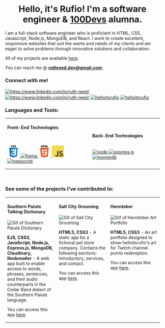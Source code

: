 <h1 align="center">Hello, it's Rufio! I'm a software engineer & <a href="https://leonnoel.com/100devs/">100Devs</a> alumna.</h1>

<p>I am a full-stack software engineer who is proficient in HTML, CSS, Javascript, Node.js, MongoDB, and React. I work to create excellent, responsive websites that suit the wants and needs of my clients and am eager to solve problems through innovative solutions and collaboration.</p>

All of my projects are available [here](https://ruthreed.dev). 

You can reach me @ **ruthreed.dev@gmail.com**.

<h3 align="left">Connect with me!</h3>
<p align="left">
  <a href="https://www.twitch.tv/helloitsrufio" target="blank"><img align="center" src="https://cdn.worldvectorlogo.com/logos/twitch-purple.svg" alt="https://www.linkedin.com/in/ruth-reed/" height="30" width="40" /></a>
  <a href="https://www.linkedin.com/in/ruth-reed/" target="blank"><img align="center" src="https://cdn.worldvectorlogo.com/logos/linkedin-icon-3.svg" alt="https://www.linkedin.com/in/ruth-reed/" height="30" width="40" /></a>
  <a href="https://bsky.app/profile/helloitsrufio.bsky.social" target="blank"><img align="center" src="https://cdn.worldvectorlogo.com/logos/bluesky-1.svg" alt="helloitsrufio" height="30" width="40" /></a>
  <a href="https://blog.ruthreed.dev" target="blank"><img align="center" src="https://www.svgrepo.com/show/353859/hashnode-icon.svg" alt="helloitsrufio" height="30" width="30" /></a>
</p>

<h3 align="left">Languages and Tools:</h3>
<table>
  <tbody>
    <tr>
      <td style="width="50%"">
        <h4>Front-End Technologies</h4>
        <br>
        <p align="left"> 
          <a href="https://www.w3schools.com/css/" target="_blank"> 
            <img src="https://raw.githubusercontent.com/devicons/devicon/master/icons/css3/css3-original-wordmark.svg" alt="css3" width="40" height="40"/> 
          </a>
          <a href="https://www.figma.com/" target="_blank"> 
            <img src="https://www.vectorlogo.zone/logos/figma/figma-icon.svg" alt="figma" width="40" height="40"/> 
          </a> 
          <a href="https://www.w3.org/html/" target="_blank"> 
            <img src="https://raw.githubusercontent.com/devicons/devicon/master/icons/html5/html5-original-wordmark.svg" alt="html5" width="40" height="40"/> 
          </a> 
          <a href="https://developer.mozilla.org/en-US/docs/Web/JavaScript" target="_blank"> 
            <img src="https://raw.githubusercontent.com/devicons/devicon/master/icons/javascript/javascript-original.svg" alt="javascript" width="40" height="40"/> 
          </a> 
          <a href="https://www.typescriptlang.org/" target="_blank">
            <img src="https://cdn.worldvectorlogo.com/logos/typescript.svg" alt="typescript" width="40" height="40"/>
          </a>
        </p>
      </td>
      <td style="width="50%"">
        <h4>Back-End Technologies</h4>
        <br>
           <a href="https://nodejs.org/en/" target="_blank">
             <img src="https://www.vectorlogo.zone/logos/nodejs/nodejs-icon.svg" alt="node" width="40" height="40"/> 
           </a> 
          <a href='https://expressjs.com/' target='_blank'>
            <img src="https://upload.vectorlogo.zone/logos/expressjs/images/a1b5cb1f-dae7-4971-ab5b-68efce751b0f.svg" alt='express.js' width="40" height="40"/> 
          </a>  
          <a href='https://www.mongodb.com/' target='_blank'>
            <img src="https://www.vectorlogo.zone/logos/mongodb/mongodb-icon.svg" alt='mongodb' width="40" height="40"/> 
          </a> 
      </td>
    </tr>
  </tbody>
</table>
<br>

<h3>See some of the projects I've contributed to:</h3>
   <section dir='auto'>
    <table>
      <tbody>
        <tr>
          <td width='33%' valign='top'>
            <h4>Southern Paiute Talking Dictionary</h4>
            <img src="https://imgur.com/Y4jrdmv.gif" alt="Gif of Southern Paiute Dictionary" style="max-width: 100%;" width="100%"">
            <br>
            <p>
              <strong style="max-width: 50%;" width="50%">EJS, CSS3, JavaScript, Node.js, Express.js, MongoDB, Cloudinary, Nodemailer</strong>
              - A web app built to enable access to words, phrases, sentences, and their audio counterparts in the Cedar Band dialect of the Southern Paiute language.
             <br>
              <p>You can access this app <a href='https://southernpaiutedictionary.com/'>here</a>.</p>
            </p>
          </td>
           <td width='33%' valign='top'>
           <h4>Salt City Grooming</h4>
           <img src="https://media.giphy.com/media/X75BImtySTRnz0QKnz/giphy.gif" alt="Gif of Salt City Grooming" style="max-width: 100%;" width="100%"">
            <br>
            <p>
              <strong style="max-width: 50%;" width="50%">HTML5, CSS3</strong>
              - A static app for a fictional pet store company. Contains the following sections: introductory, services, and contact.
              <br>
              <p>You can access this app <a href='https://saltcitygrooming.netlify.app/'>here</a>.</p>
            </p>
           </td>
          <td width='33%' valign='top'>
            <h4> Henntober</h4>
            <img src="https://media.giphy.com/media/TE4DxIxy0Ik0ye0tdR/giphy.gif" alt="Gif of Henntober Art Portfolio" style="max-width: 100%;" width="100%"">
            <br>
            <p>
              <strong style="max-width: 50%;" width="50%">HTML5, CSS3</strong>
              - An art portfolio designed to show helloitsrufio's art for Twitch channel points redemption. 
              <br>
              <p>You can access this app <a href='https://helloitsrufio.github.io/Henntober-Portfolio/'>here</a>.</p>
            </p>
          </td>
        </tr>
      </tbody>
     </table>
   </section>

